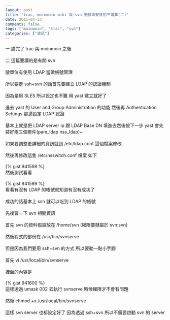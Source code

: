 ```yaml
---
layout: post
title: "trac, moinmoin wiki 與 svn 搬移與安裝的三兩事(二)"
date: 2011-04-13
comments: false
tags: ["moinmoin", "trac", "svn"]
categories: ["資訊"]
---
```


一 講完了 trac 與 moinmoin 之後<br /><br />二 這篇要講的是有關 svn<br /><br />敝單位有使用 LDAP 當做帳號管理<br /><br />所以要走 ssh+svn 的話首先要建立 LDAP 的認證機制<br /><br />因為是用 SLES 所以設定也不難 用 yast 建立就好了<br /><!--more--><br />進去 yast 的 User and Group Administration 的功能 然後再 Authentication Settings 那邊設定 LDAP 認證<br /><br />基本上就是把 LDAP server ip 跟 LDAP Base DN 填進去然後按下一步 yast 會先裝好兩三個套件(pam_ldap nss_ldap)~<br /><br />如果要調整更詳細的資訊就到 /etc/ldap.conf 這個檔案修改<br /><br />然後再修改這隻 /etc/nsswitch.conf 檔案 如下<br /><br />{% gist 941598 %}<br />然後測試看看<br /><br />{% gist 941599 %}<br />看看有沒有 LDAP 的帳號就知道有沒有成功了<br /><br />成功的話基本上 ssh 就可以吃到 LDAP 的帳號<br /><br />先複習一下 svn 相關資訊<br /><br />首先 svn 的資料假設放在 /home/svn (權限要隸屬於 svn:svn)<br /><br />然後程式的部份在 /usr/bin/svnserve<br /><br />但是因為我們要用 ssh+svn 的方式 所以要動一點小手腳<br /><br />首先 vi /usr/local/bin/svnserve<br /><br />裡面的內容是<br /><br />{% gist 941600 %}<br />這樣透過 umask 002 去執行 svnserve 時候權限才不會有問題<br /><br />然後 chmod +x /usr/local/bin/svnserve<br /><br />這樣 svn server 也都設定好了 因為透過 ssh+svn 所以不需要啟動 svn 的 server
